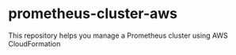 # prometheus-cluster-aws
This repository helps you manage a Prometheus cluster using AWS CloudFormation
